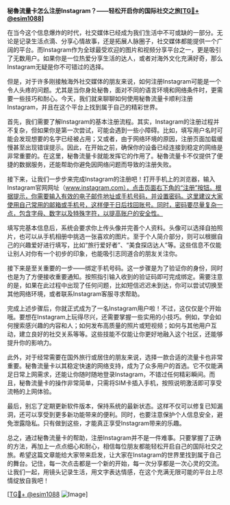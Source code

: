 **秘魯流量卡怎么注册Instagram？——轻松开启你的国际社交之旅[[TG💪+ @esim1088](https://t.me/s/esim1088)]**

在当今这个信息爆炸的时代，社交媒体已经成为我们生活中不可或缺的一部分。无论是记录生活点滴、分享心情故事，还是拓展人脉圈子，社交媒体都能提供一个广阔的平台。而Instagram作为全球最受欢迎的图片和视频分享平台之一，更是吸引了无数用户。如果你是一位热爱分享生活的达人，或者对海外文化充满好奇，那么Instagram无疑是你不可错过的选择。

但是，对于许多刚接触海外社交媒体的朋友来说，如何注册Instagram可能是一个令人头疼的问题。尤其是当你身处秘魯，面对不同的语言环境和网络条件时，更需要一些技巧和耐心。今天，我们就来聊聊如何使用秘魯流量卡顺利注册Instagram，并且在这个平台上找到属于自己的精彩世界。

首先，我们需要了解Instagram的基本注册流程。其实，Instagram的注册过程并不复杂，但如果你是第一次尝试，可能会遇到一些小障碍。比如，填写用户名时可能会发现想要的名字已经被占用；又或者，由于网络环境的原因，注册页面加载缓慢甚至出现错误提示。因此，在开始之前，确保你的设备已经连接到稳定的网络是非常重要的。在这里，秘魯流量卡就能发挥它的作用了。秘魯流量卡不仅提供了便捷的数据服务，还能帮助你避免因网络问题而导致的注册失败。

接下来，让我们一步步来完成Instagram的注册吧！打开手机上的浏览器，输入Instagram官网网址（www.instagram.com），点击页面右下角的“注册”按钮。根据提示，你需要输入有效的电子邮件地址或手机号码，并设置密码。这里建议大家使用自己常用的邮箱或手机号，这样便于日后找回账号。同时，密码要尽量复杂一点，包含字母、数字以及特殊字符，以提高账户的安全性。

填写完基本信息后，系统会要求你上传头像并完善个人资料。头像可以选择自拍照片，也可以从手机相册中挑选一张喜欢的图片。至于个人简介部分，则可以根据自己的兴趣爱好进行填写，比如“旅行爱好者”、“美食探店达人”等。这些信息不仅能让别人对你有一个初步的印象，也能吸引志同道合的朋友关注你。

接下来是至关重要的一步——绑定手机号码。这一步骤是为了验证你的身份，同时也是为了方便接收重要通知。按照指引输入收到的验证码即可完成绑定。需要注意的是，如果在此过程中出现了任何问题，比如短信迟迟未到达，你可以尝试切换至其他网络环境，或者联系Instagram客服寻求帮助。

完成上述步骤后，你就正式成为了一名Instagram用户啦！不过，这仅仅是个开始哦。要想在Instagram上玩得尽兴，还需要掌握一些实用的小技巧。例如，学会如何搜索感兴趣的内容和人；如何发布高质量的照片或短视频；如何与其他用户互动，建立良好的社交关系等等。这些技能不仅能让你更好地融入这个社区，还能够提升你的影响力。

此外，对于经常需要在国外旅行或居住的朋友来说，选择一款合适的流量卡也非常重要。秘魯流量卡以其稳定快速的网络支持，成为了众多用户的首选。它不仅能满足日常上网需求，还能让你随时随地登录Instagram，不错过任何精彩瞬间。而且，秘魯流量卡的操作非常简单，只需将SIM卡插入手机，按照说明激活即可享受流畅的上网体验。

最后，别忘了定期更新软件版本，保持系统的最新状态。这样不仅可以修复已知漏洞，还可以享受到更多新功能带来的便利。同时，也要注意保护个人信息安全，避免泄露隐私。只有做到这些，才能真正享受Instagram带来的乐趣。

总之，通过秘魯流量卡的帮助，注册Instagram并不是一件难事。只要掌握了正确的方法，再加上一点点细心和耐心，相信每位朋友都能轻松开启自己的国际社交之旅。希望这篇文章能给大家带来启发，让大家在Instagram的世界里找到属于自己的舞台。记住，每一次点击都是一个新的开始，每一次分享都是一次心灵的交流。让我们一起，用镜头记录生活，用文字表达情感，在这个充满无限可能的平台上尽情绽放自我吧！

[[TG💪+ @esim1088](https://t.me/s/esim1088) ![Image](https://i.postimg.cc/4NQfJmqS/Snipaste-2025-05-13-00-14-12.png)]